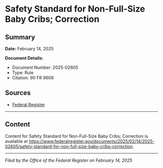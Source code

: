 # Safety Standard for Non-Full-Size Baby Cribs; Correction

## Summary

**Date:** February 14, 2025

**Document Details:**
- Document Number: 2025-02605
- Type: Rule
- Citation: 90 FR 9608

## Sources
- [Federal Register](https://www.federalregister.gov/documents/2025/02/14/2025-02605/safety-standard-for-non-full-size-baby-cribs-correction)

---

## Content

Content for Safety Standard for Non-Full-Size Baby Cribs; Correction is available at https://www.federalregister.gov/documents/2025/02/14/2025-02605/safety-standard-for-non-full-size-baby-cribs-correction.

---

*Filed by the Office of the Federal Register on February 14, 2025*
